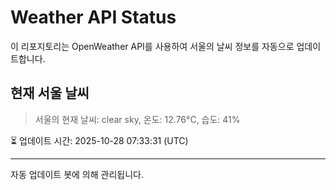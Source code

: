 
# Weather API Status

이 리포지토리는 OpenWeather API를 사용하여 서울의 날씨 정보를 자동으로 업데이트합니다.

## 현재 서울 날씨
> 서울의 현재 날씨: clear sky, 온도: 12.76°C, 습도: 41%

⏳ 업데이트 시간: 2025-10-28 07:33:31 (UTC)

---
자동 업데이트 봇에 의해 관리됩니다.

